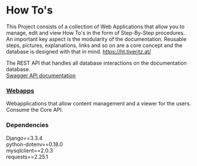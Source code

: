 # How To's
This Project consists of a collection of Web Applications that allow you to manage, edit and view How To's in the form of Step-By-Step procedures. An important key aspect is the modularity of the documentation. Reusable steps, pictures, explanations, links and so on are a core concept and the database is designed with that in mind.
https://ht.tiveritz.at/

The REST API that handles all database interactions on the documentation database.<br>
[Swagger API documentation](https://api.tiveritz.at/)

### [Webapps](https://github.com/tiveritz/how-tos-webapps)
Webapplications that allow content management and a viewer for the users. Consume the Core API.

### Dependencies
Django==3.3.4<br/>
python-dotenv==0.18.0<br/>
mysqlclient==2.0.3<br/>
requests==2.25.1<br/>
